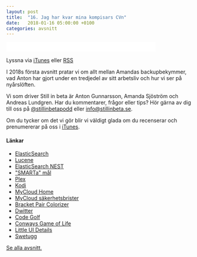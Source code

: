 ```yaml
---
layout: post
title:  "16. Jag har kvar mina kompisars CVn"
date:   2018-01-16 05:00:00 +0100
categories: avsnitt
---
```

<iframe style="border: none" src="//html5-player.libsyn.com/embed/episode/id/6152028/height/26/width/400/theme/standard-mini/autonext/no/thumbnail/no/autoplay/no/preload/no/no_addthis/no/direction/backward/no-cache/true/" height="26" width="400" scrolling="no"  allowfullscreen webkitallowfullscreen mozallowfullscreen oallowfullscreen msallowfullscreen></iframe>
<p>Lyssna via <a href="https://itunes.apple.com/se/podcast/still-in-beta/id1174070946">iTunes</a> eller <a href="http://stillinbeta.libsyn.com/rss">RSS</a></p>
<p>I 2018s f&ouml;rsta avsnitt pratar vi om allt mellan Amandas backupbekymmer, vad Anton har gjort under en tredjedel av sitt arbetsliv och hur vi ser p&aring; ny&aring;rsl&ouml;ften.</p>
<p>Vi som driver Still in beta &auml;r Anton Gunnarsson, Amanda Sj&ouml;str&ouml;m och Andreas Lundgren. Har du kommentarer, fr&aring;gor eller tips? H&ouml;r g&auml;rna av dig till oss p&aring;&nbsp;<a href="http://twitter.com/stillinbetapodd">@stillinbetapodd</a>&nbsp;eller&nbsp;<a href="mailto:info@stillinbeta.se">info@stillinbeta.se</a>.</p>
<p>Om du tycker om det vi g&ouml;r blir vi v&auml;ldigt glada om du recenserar och prenumererar p&aring; oss i <a href="https://itunes.apple.com/se/podcast/id1174070946">iTunes</a>.</p>
<h4>L&auml;nkar</h4>
<ul>
<li><a href="https://www.elastic.co/products/elasticsearch" target="_blank">ElasticSearch</a></li>
<li><a href="https://lucene.apache.org" target="_blank">Lucene</a></li>
<li><a href="https://github.com/elastic/elasticsearch-net" target="_blank">ElasticSearch NEST</a></li>
<li><a href="https://en.wikipedia.org/wiki/SMART_criteria" target="_blank">"SMARTa" mål</a></li>
<li><a href="https://www.plex.tv/" target="_blank">Plex</a></li>
<li><a href="https://kodi.tv" target="_blank">Kodi</a></li>
<li><a href="https://www.wdc.com/products/personal-cloud-storage/my-cloud-home.html" target="_blank">MyCloud Home</a></li>
<li><a href="http://gulftech.org/advisories/WDMyCloud%20Multiple%20Vulnerabilities/125" target="_blank">MyCloud säkerhetsbrister</a></li>
<li><a href="https://marketplace.visualstudio.com/items?itemName=CoenraadS.bracket-pair-colorizer" target="_blank">Bracket Pair Colorizer</a></li>
<li><a href="https://www.dwitter.net" target="_blank">Dwitter</a></li>
<li><a href="https://codegolf.stackexchange.com" target="_blank">Code Golf</a></li>
<li><a href="https://bitstorm.org/gameoflife/" target="_blank">Conways Game of Life</a></li>
<li><a href="https://twitter.com/i/moments/880688233641848832" target="_blank">Little UI Details</a></li>
<li><a href="https://swetugg.se/swetugg-2018" target="_blank">Swetugg</a></li>
</ul>

[Se alla avsnitt.](/)